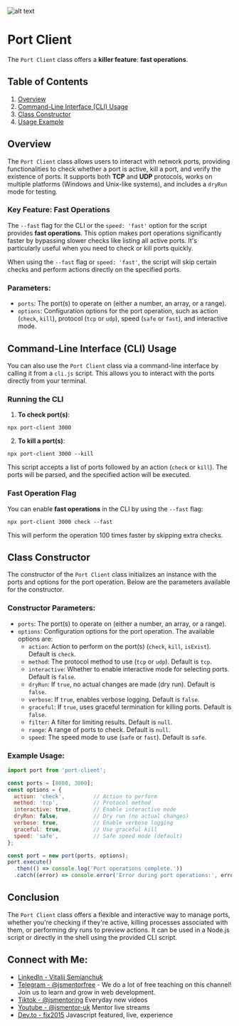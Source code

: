 ![alt text](image.png)
# Port Client

The `Port Client` class offers a **killer feature**: **fast operations**. 

## Table of Contents

1. [Overview](#overview)
2. [Command-Line Interface (CLI) Usage](#cli-usage)
3. [Class Constructor](#class-constructor)
4. [Usage Example](#usage-example)

## Overview

The `Port Client` class allows users to interact with network ports, providing functionalities to check whether a port is active, kill a port, and verify the existence of ports. It supports both **TCP** and **UDP** protocols, works on multiple platforms (Windows and Unix-like systems), and includes a `dryRun` mode for testing.

### Key Feature: **Fast Operations**

The `--fast` flag for the CLI or the `speed: 'fast'` option for the script provides **fast operations**. This option makes port operations significantly faster by bypassing slower checks like listing all active ports. It's particularly useful when you need to check or kill ports quickly.

When using the `--fast` flag or `speed: 'fast'`, the script will skip certain checks and perform actions directly on the specified ports.

### Parameters:

- `ports`: The port(s) to operate on (either a number, an array, or a range).
- `options`: Configuration options for the port operation, such as action (`check`, `kill`), protocol (`tcp` or `udp`), speed (`safe` or `fast`), and interactive mode.

## Command-Line Interface (CLI) Usage

You can also use the `Port Client` class via a command-line interface by calling it from a `cli.js` script. This allows you to interact with the ports directly from your terminal.

### Running the CLI

1. **To check port(s)**:

```
npx port-client 3000
```

2. **To kill a port(s)**:

```
npx port-client 3000 --kill
```

This script accepts a list of ports followed by an action (`check` or `kill`). The ports will be parsed, and the specified action will be executed.

### Fast Operation Flag

You can enable **fast operations** in the CLI by using the `--fast` flag:

```
npx port-client 3000 check --fast
```

This will perform the operation 100 times faster by skipping extra checks.

## Class Constructor

The constructor of the `Port Client` class initializes an instance with the ports and options for the port operation. Below are the parameters available for the constructor.

### Constructor Parameters:
- `ports`: The port(s) to operate on (either a number, an array, or a range).
- `options`: Configuration options for the port operation. The available options are:
  - `action`: Action to perform on the port(s) (`check`, `kill`, `isExist`). Default is `check`.
  - `method`: The protocol method to use (`tcp` or `udp`). Default is `tcp`.
  - `interactive`: Whether to enable interactive mode for selecting ports. Default is `false`.
  - `dryRun`: If `true`, no actual changes are made (dry run). Default is `false`.
  - `verbose`: If `true`, enables verbose logging. Default is `false`.
  - `graceful`: If `true`, uses graceful termination for killing ports. Default is `false`.
  - `filter`: A filter for limiting results. Default is `null`.
  - `range`: A range of ports to check. Default is `null`.
  - `speed`: The speed mode to use (`safe` or `fast`). Default is `safe`.

### Example Usage:
```js
import port from 'port-client';

const ports = [8080, 3000];
const options = {
  action: 'check',         // Action to perform
  method: 'tcp',           // Protocol method
  interactive: true,       // Enable interactive mode
  dryRun: false,           // Dry run (no actual changes)
  verbose: true,           // Enable verbose logging
  graceful: true,          // Use graceful kill
  speed: 'safe',           // Safe speed mode (default)
};

const port = new port(ports, options);
port.execute()
  .then(() => console.log('Port operations complete.'))
  .catch((error) => console.error('Error during port operations:', error));
```

## Conclusion

The `Port Client` class offers a flexible and interactive way to manage ports, whether you're checking if they're active, killing processes associated with them, or performing dry runs to preview actions. It can be used in a Node.js script or directly in the shell using the provided CLI script.

## Connect with Me:
- [LinkedIn - Vitalii Semianchuk](https://www.linkedin.com/in/vitalii-semianchuk-9812a786/)
- [Telegram - @jsmentorfree](https://t.me/jsmentorfree) - We do a lot of free teaching on this channel! Join us to learn and grow in web development.
- [Tiktok - @jsmentoring](https://www.tiktok.com/@jsmentoring) Everyday new videos
- [Youtube - @jsmentor-uk](https://www.youtube.com/@jsmentor-uk) Mentor live streams
- [Dev.to - fix2015](https://dev.to/fix2015) Javascript featured, live, experience
